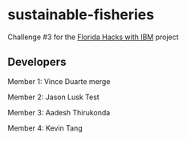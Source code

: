 # sustainable-fisheries
Challenge #3 for the [Florida Hacks with IBM](https://floridahackswithibm.bemyapp.com/) project

## Developers
Member 1: Vince Duarte merge

Member 2: Jason Lusk Test

Member 3: Aadesh Thirukonda

Member 4: Kevin Tang
